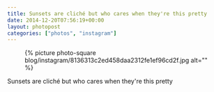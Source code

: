 ```yaml
---
title: Sunsets are cliché but who cares when they're this pretty
date: 2014-12-20T07:56:19+00:00
layout: photopost
categories: ["photos", "instagram"]
---
```


<figure class="photo photo--square">
  {% picture photo-square blog/instagram/8136313c2ed458daa2312fe1ef96cd2f.jpg alt="" %}
</figure>

Sunsets are cliché but who cares when they're this pretty
